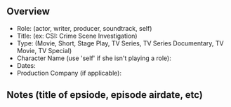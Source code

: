 ## Overview

* Role: (actor, writer, producer, soundtrack, self)
* Title: (ex: CSI: Crime Scene Investigation)
* Type: (Movie, Short, Stage Play, TV Series, TV Series Documentary, TV Movie, TV Special)
* Character Name (use 'self' if she isn't playing a role): 
* Dates: 
* Production Company (if applicable): 

## Notes (title of epsiode, episode airdate, etc)

